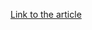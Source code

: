 [Link to the article](https://medium.com/@bwtech789/outlook-today-homepage-persistence-33ea9b505943)
